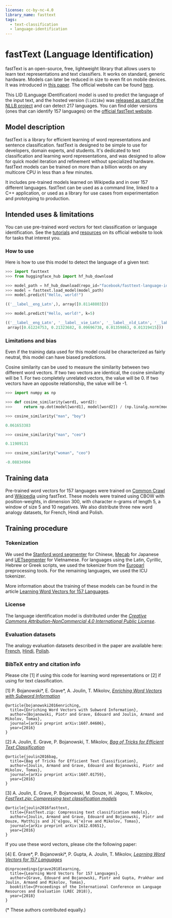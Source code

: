 ```yaml
---
license: cc-by-nc-4.0
library_name: fasttext
tags:
  - text-classification
  - language-identification
---
```


# fastText (Language Identification)

fastText is an open-source, free, lightweight library that allows users to learn text representations and text classifiers. It works on standard, generic hardware. Models can later be reduced in size to even fit on mobile devices. It was introduced in [this paper](https://arxiv.org/abs/1607.04606). The official website can be found [here](https://fasttext.cc/).

This LID (Language IDentification) model is used to predict the language of the input text, and the hosted version (`lid218e`) was [released as part of the NLLB project](https://github.com/facebookresearch/fairseq/blob/nllb/README.md#lid-model) and can detect 217 languages. You can find older versions (ones that can identify 157 languages) on the [official fastText website](https://fasttext.cc/docs/en/language-identification.html).

## Model description

fastText is a library for efficient learning of word representations and sentence classification. fastText is designed to be simple to use for developers, domain experts, and students. It's dedicated to text classification and learning word representations, and was designed to allow for quick model iteration and refinement without specialized hardware. fastText models can be trained on more than a billion words on any multicore CPU in less than a few minutes.

It includes pre-trained models learned on Wikipedia and in over 157 different languages. fastText can be used as a command line, linked to a C++ application, or used as a library for use cases from experimentation and prototyping to production.

## Intended uses & limitations

You can use pre-trained word vectors for text classification or language identification. See the [tutorials](https://fasttext.cc/docs/en/supervised-tutorial.html) and [resources](https://fasttext.cc/docs/en/english-vectors.html) on its official website to look for tasks that interest you.

### How to use

Here is how to use this model to detect the language of a given text:

```python
>>> import fasttext
>>> from huggingface_hub import hf_hub_download

>>> model_path = hf_hub_download(repo_id="facebook/fasttext-language-identification", filename="model.bin")
>>> model = fasttext.load_model(model_path)
>>> model.predict("Hello, world!")

(('__label__eng_Latn',), array([0.81148803]))

>>> model.predict("Hello, world!", k=5)

(('__label__eng_Latn', '__label__vie_Latn', '__label__nld_Latn', '__label__pol_Latn', '__label__deu_Latn'), 
 array([0.61224753, 0.21323682, 0.09696738, 0.01359863, 0.01319415]))
```

### Limitations and bias

Even if the training data used for this model could be characterized as fairly neutral, this model can have biased predictions. 

Cosine similarity can be used to measure the similarity between two different word vectors. If two two vectors are identical, the cosine similarity will be 1. For two completely unrelated vectors, the value will be 0. If two vectors have an opposite relationship, the value will be -1.

```python
>>> import numpy as np

>>> def cosine_similarity(word1, word2):
>>>     return np.dot(model[word1], model[word2]) / (np.linalg.norm(model[word1]) * np.linalg.norm(model[word2]))

>>> cosine_similarity("man", "boy")

0.061653383

>>> cosine_similarity("man", "ceo")

0.11989131

>>> cosine_similarity("woman", "ceo")

-0.08834904
```

## Training data

Pre-trained word vectors for 157 languages were trained on [Common Crawl](http://commoncrawl.org/) and [Wikipedia](https://www.wikipedia.org/) using fastText. These models were trained using CBOW with position-weights, in dimension 300, with character n-grams of length 5, a window of size 5 and 10 negatives. We also distribute three new word analogy datasets, for French, Hindi and Polish.

## Training procedure

### Tokenization

We used the [Stanford word segmenter](https://nlp.stanford.edu/software/segmenter.html) for Chinese, [Mecab](http://taku910.github.io/mecab/) for Japanese and [UETsegmenter](https://github.com/phongnt570/UETsegmenter) for Vietnamese. For languages using the Latin, Cyrillic, Hebrew or Greek scripts, we used the tokenizer from the [Europarl](https://www.statmt.org/europarl/) preprocessing tools. For the remaining languages, we used the ICU tokenizer.

More information about the training of these models can be found in the article [Learning Word Vectors for 157 Languages](https://arxiv.org/abs/1802.06893).

### License

The language identification model is distributed under the [*Creative Commons Attribution-NonCommercial 4.0 International Public License*](https://creativecommons.org/licenses/by-nc/4.0/).

### Evaluation datasets

The analogy evaluation datasets described in the paper are available here: [French](https://dl.fbaipublicfiles.com/fasttext/word-analogies/questions-words-fr.txt), [Hindi](https://dl.fbaipublicfiles.com/fasttext/word-analogies/questions-words-hi.txt), [Polish](https://dl.fbaipublicfiles.com/fasttext/word-analogies/questions-words-pl.txt).

### BibTeX entry and citation info

Please cite [1] if using this code for learning word representations or [2] if using for text classification.

[1] P. Bojanowski\*, E. Grave\*, A. Joulin, T. Mikolov, [*Enriching Word Vectors with Subword Information*](https://arxiv.org/abs/1607.04606)

```markup
@article{bojanowski2016enriching,
  title={Enriching Word Vectors with Subword Information},
  author={Bojanowski, Piotr and Grave, Edouard and Joulin, Armand and Mikolov, Tomas},
  journal={arXiv preprint arXiv:1607.04606},
  year={2016}
}
```

[2] A. Joulin, E. Grave, P. Bojanowski, T. Mikolov, [*Bag of Tricks for Efficient Text Classification*](https://arxiv.org/abs/1607.01759)

```markup
@article{joulin2016bag,
  title={Bag of Tricks for Efficient Text Classification},
  author={Joulin, Armand and Grave, Edouard and Bojanowski, Piotr and Mikolov, Tomas},
  journal={arXiv preprint arXiv:1607.01759},
  year={2016}
}
```

[3] A. Joulin, E. Grave, P. Bojanowski, M. Douze, H. Jégou, T. Mikolov, [*FastText.zip: Compressing text classification models*](https://arxiv.org/abs/1612.03651)

```markup
@article{joulin2016fasttext,
  title={FastText.zip: Compressing text classification models},
  author={Joulin, Armand and Grave, Edouard and Bojanowski, Piotr and Douze, Matthijs and J{'e}gou, H{'e}rve and Mikolov, Tomas},
  journal={arXiv preprint arXiv:1612.03651},
  year={2016}
}
```

If you use these word vectors, please cite the following paper:

[4] E. Grave\*, P. Bojanowski\*, P. Gupta, A. Joulin, T. Mikolov, [*Learning Word Vectors for 157 Languages*](https://arxiv.org/abs/1802.06893)

```markup
@inproceedings{grave2018learning,
  title={Learning Word Vectors for 157 Languages},
  author={Grave, Edouard and Bojanowski, Piotr and Gupta, Prakhar and Joulin, Armand and Mikolov, Tomas},
  booktitle={Proceedings of the International Conference on Language Resources and Evaluation (LREC 2018)},
  year={2018}
}
```

(\* These authors contributed equally.)

